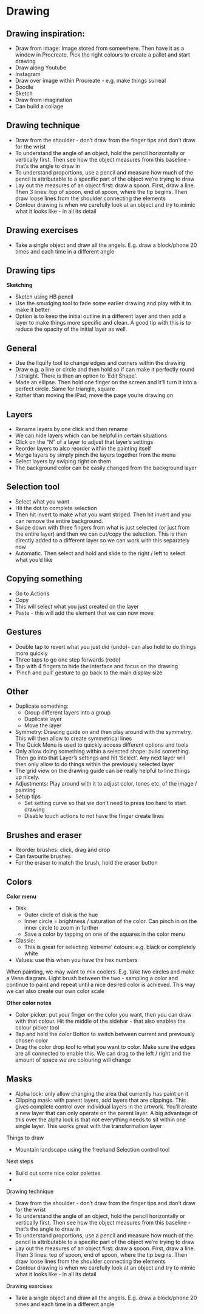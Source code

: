 # Drawing

## Drawing inspiration: 
- Draw from image: Image stored from somewhere. Then have it as a window in Procreate. Pick the right colours to create a pallet and start drawing 
- Draw along Youtube
- Instagram
- Draw over image within Procreate - e.g. make things surreal
- Doodle
- Sketch
- Draw from imagination
- Can build a collage

## Drawing technique
- Draw from the shoulder - don’t draw from the finger tips and don’t draw for the wrist
- To understand the angle of an object, hold the pencil horizontally or vertically first. Then see how the object measures from this baseline - that’s the angle to draw in
- To understand proportions, use a pencil and measure how much of the pencil is attributable to a specific part of the object we’re trying to draw 
- Lay out the measures of an object first: draw a spoon. First, draw a line. Then 3 lines: top of spoon, end of spoon, where the tip begins. Then draw loose lines from the shoulder connecting the elements 
- Contour drawing is when we carefully look at an object and try to mimic what it looks like - in all its detail 

## Drawing exercises 
- Take a single object and draw all the angels. E.g. draw a block/phone 20 times and each time in a different angle 

## Drawing tips
**Sketching**
- Sketch using HB pencil 
- Use the smudging tool to fade some earlier drawing and play with it to make it better 
- Option is to keep the initial outline in a different layer and then add a layer to make things more specific and clean. A good tip with this is to reduce the opacity of the initial layer as well. 

## General
- Use the liquify tool to change edges and corners within the drawing
- Draw e.g. a line or circle and then hold so if can make it perfectly round / straight. There is then an option to ‘Edit Shape’. 
- Made an ellipse. Then hold one finger on the screen and it’ll turn it into a perfect circle. Same for triangle, square
- Rather than moving the iPad, move the page you’re drawing on 

## Layers
- Rename layers by one click and then rename
- We can hide layers which can be helpful in certain situations
- Click on the “N” of a layer to adjust that layer’s settings 
- Reorder layers to also reorder within the painting itself 
- Merge layers by simply pinch the layers together from the menu
- Select layers by swiping right on them
- The background color can be easily changed from the background layer 

## Selection tool
- Select what you want 
- Hit the dot to complete selection 
- Then hit invert to make what you want striped. Then hit invert and you can remove the entire background. 
- Swipe down with three fingers from what is just selected (or just from the entire layer) and then we can cut/copy the selection. This is then directly added to a different layer so we can work with this separately now 
- Automatic. Then select and hold and slide to the right / left to select what you’d like

## Copying something
- Go to Actions
- Copy
- This will select what you just created on the layer
- Paste - this will add the element that we can now move 

## Gestures 
- Double tap to revert what you just did (undo)- can also hold to do things more quickly 
- Three taps to go one step forwards (redo)
- Tap with 4 fingers to hide the interface and focus on the drawing 
- ‘Pinch and pull’ gesture to go back to the main display size

## Other
- Duplicate something: 
    - Group different layers into a group 
    - Duplicate layer
    - Move the layer 
- Symmetry: Drawing guide on and then play around with the symmetry. This will then allow to create symmetrical lines 
- The Quick Menu is used to quickly access different options and tools 
- Only allow doing something within a selected shape: build something. Then go into that Layer’s settings and hit ‘Select’. Any next layer will then only allow to do things within the previously selected layer
- The grid view on the drawing guide can be really helpful to line things up nicely. 
- Adjustments: Play around with it to adjust color, tones etc. of the image / painting 
- Setup tips
  - Set setting curve so that we don’t need to press too hard to start drawing
  - Disable touch actions to not have the finger create lines 

## Brushes and eraser
- Reorder brushes: click, drag and drop
- Can favourite brushes
- For the eraser to match the brush, hold the eraser button 

## Colors
**Color menu**
- Disk: 
    - Outer circle of disk is the hue
    - Inner circle = brightness / saturation of the color. Can pinch in on the inner circle to zoom in further 
    - Save a color by tapping on one of the squares in the color menu 
- Classic: 
    - This is great for selecting ‘extreme’ colours: e.g. black or completely white
- Values: use this when you have the hex numbers

When painting, we may want to mix coolers. E.g. take two circles and make a Venn diagram. Light brush between the two - sampling a color and continue to paint and repeat until a nice desired color is achieved. This way we can also create our own color scale

**Other color notes**
- Color picker: put your finger on the color you want, then you can draw with that colour. Hit the middle of the sidebar - that also enables the colour picker tool 
- Tap and hold the color Botton to switch between current and previously chosen color
- Drag the color drop tool to what you want to color. Make sure the edges are all connected to enable this. We can drag to the left / right and the amount of space we are colouring will change 

## Masks
- Alpha lock: only allow changing the area that currently has paint on it 
- Clipping mask: with parent layers, add layers that are clippings. This gives complete control over individual layers in the artwork. You’ll create a new layer that can only operate on the parent layer. A big advantage of this over the alpha lock is that not everything needs to sit within one single layer. This works great with the transformation layer



Things to draw
- Mountain landscape using the freehand Selection control tool



Next steps 
- Build out some nice color palettes
-  


Drawing technique
- Draw from the shoulder - don’t draw from the finger tips and don’t draw for the wrist
- To understand the angle of an object, hold the pencil horizontally or vertically first. Then see how the object measures from this baseline - that’s the angle to draw in
- To understand proportions, use a pencil and measure how much of the pencil is attributable to a specific part of the object we’re trying to draw 
- Lay out the measures of an object first: draw a spoon. First, draw a line. Then 3 lines: top of spoon, end of spoon, where the tip begins. Then draw loose lines from the shoulder connecting the elements 
- Contour drawing is when we carefully look at an object and try to mimic what it looks like - in all its detail 

Drawing exercises 
- Take a single object and draw all the angels. E.g. draw a block/phone 20 times and each time in a different angle 
